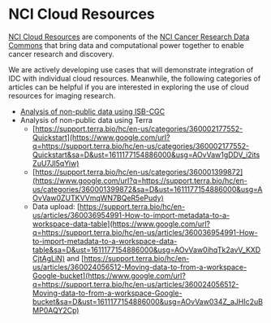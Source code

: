 # NCI Cloud Resources

[NCI Cloud Resources](https://datacommons.cancer.gov/analytical-tools) are components of the [NCI Cancer Research Data Commons](https://datacommons.cancer.gov/) that bring data and computational power together to enable cancer research and discovery. 

We are actively developing use cases that will demonstrate integration of IDC with individual cloud resources. Meanwhile, the following categories of articles can be helpful if you are interested in exploring the use of cloud resources for imaging research.

* [Analysis of non-public data using ISB-CGC](https://isb-cancer-genomics-cloud.readthedocs.io/en/latest/sections/HowToGetStarted-Analysis.html)
* Analysis of non-public data using Terra
  * [https://support.terra.bio/hc/en-us/categories/360002177552-Quickstart](https://www.google.com/url?q=https://support.terra.bio/hc/en-us/categories/360002177552-Quickstart&sa=D&ust=1611177154886000&usg=AOvVaw1gDDV_i2itsZuU7Jl5qYiw)
  * [https://support.terra.bio/hc/en-us/categories/360001399872](https://www.google.com/url?q=https://support.terra.bio/hc/en-us/categories/360001399872&sa=D&ust=1611177154886000&usg=AOvVaw0ZUTKVVmqWN7BQeR5ePudy)
  * Data upload: [https://support.terra.bio/hc/en-us/articles/360036954991-How-to-import-metadata-to-a-workspace-data-table](https://www.google.com/url?q=https://support.terra.bio/hc/en-us/articles/360036954991-How-to-import-metadata-to-a-workspace-data-table&sa=D&ust=1611177154886000&usg=AOvVaw0ihqTk2avV_KXDCjtAgLiN) and [https://support.terra.bio/hc/en-us/articles/360024056512-Moving-data-to-from-a-workspace-Google-bucket](https://www.google.com/url?q=https://support.terra.bio/hc/en-us/articles/360024056512-Moving-data-to-from-a-workspace-Google-bucket&sa=D&ust=1611177154886000&usg=AOvVaw034Z_aJHIc2uBMP0AQY2Cp)

